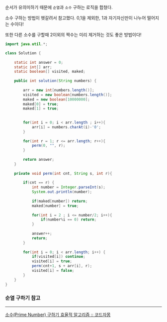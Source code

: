 순서가 유의미하기 때문에 `순열`과 `소수` 구하는 로직을 합쳤다.

소수 구하는 방법이 헷갈려서 참고했다. 0,1을 제외한, 1과 자기자신만이 나누어 떨어지는 수이다!

또한 다른 소수를 구할때 2이외의 짝수는 미리 제거하는 것도 좋은 방법이다!

```java
import java.util.*;

class Solution {
    
    static int answer = 0;
    static int[] arr;
    static boolean[] visited, maked;
    
    public int solution(String numbers) {
        
        arr = new int[numbers.length()];
        visited = new boolean[numbers.length()];
        maked = new boolean[10000000];
        maked[0] = true;
        maked[1] = true;
     
        
        for(int i = 0; i < arr.length ; i++){
            arr[i] = numbers.charAt(i)-'0';
        }
        
        for(int r = 1; r <= arr.length; r++){
            perm(0, "", r);   
        }
        
        return answer;
    }
    
    private void perm(int cnt, String s, int r){
        
        if(cnt == r) {
            int number = Integer.parseInt(s);
            System.out.println(number);
            
            if(maked[number]) return;
            maked[number] = true;
            
            for(int i = 2 ; i <= number/2; i++){
                if(number%i == 0) return;
            }
            
            answer++;
            return;
        }
        
        for(int i = 0; i < arr.length; i++) {
            if(visited[i]) continue;
            visited[i] = true;
            perm(cnt+1, s + arr[i], r);
            visited[i] = false;
        }
    }
} 
```

### 순열 구하기 참고

---

[소수(Prime Number) 구하기 효율적 알고리즘 :: 코드자몽](https://myjamong.tistory.com/139)
